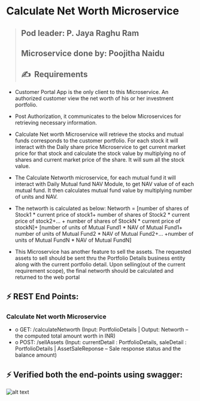 #  **Calculate Net Worth Microservice**

>## **Pod leader: P. Jaya Raghu Ram**
>## **Microservice done by: Poojitha Naidu**
>## ✍&nbsp; Requirements

- Customer Portal App is the only client to this Microservice. An authorized customer view the net worth of his or her investment portfolio.

- Post Authorization, it communicates to the below Microservices for retrieving necessary information.

- Calculate Net worth Microservice will retrieve the stocks and mutual funds corresponds to the customer portfolio. For each stock it will interact with the Daily share price Microservice to get current market price for that stock and calculate the stock value by multiplying no of shares and current market price of the share. It will sum all the stock value.

- The Calculate Networth microservice, for each mutual fund it will interact with Daily Mutual fund NAV Module, to get NAV value of of each mutual fund. It then calculates mutual fund value by multiplying number of units and NAV.

- The networth is calculated as below: Networth = [number of shares of Stock1 * current price of stock1+ number of shares of Stock2 * current price of stock2+… + number of shares of StockN * current price of stockN]+ [number of units of Mutual Fund1 * NAV of Mutual Fund1+ number of units of Mutual Fund2 * NAV of Mutual Fund2+… +number of units of Mutual FundN * NAV of Mutual FundN]

- This Microservice has another feature to sell the assets. The requested assets to sell should be sent thru the Portfolio Details business entity along with the current portfolio detail. Upon selling(out of the current requirement scope), the final networth should be calculated and returned to the web portal 

 ## ⚡ REST End Points: 
 ### Calculate Net worth Microservice 
 
 - o GET: /calculateNetworth (Input: PortfolioDetails | Output: Networth – the computed total amount worth in INR) 
 - o POST: /sellAssets (Input: currentDetail : PortfolioDetails, saleDetail : PortfolioDetails | AssetSaleReponse – Sale response status and the balance amount)

## ⚡ Verified both the end-points using swagger:

![alt text](https://pod2calculatenetworthapi.azurewebsites.net/swagger)
